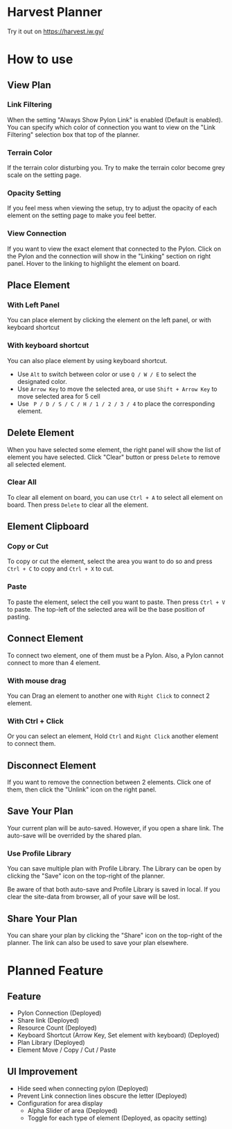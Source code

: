 # Harvest Planner
Try it out on https://harvest.iw.gy/

# How to use
## View Plan
### Link Filtering
When the setting "Always Show Pylon Link" is enabled (Default is enabled). You can specify which color of connection you want to view on the "Link Filtering" selection box that top of the planner.

### Terrain Color
If the terrain color disturbing you. Try to make the terrain color become grey scale on the setting page.

### Opacity Setting
If you feel mess when viewing the setup, try to adjust the opacity of each element on the setting page to make you feel better.

### View Connection
If you want to view the exact element that connected to the Pylon. Click on the Pylon and the connection will show in the "Linking" section on right panel. Hover to the linking to highlight the element on board.

## Place Element
### With Left Panel
You can place element by clicking the element on the left panel, or with keyboard shortcut
### With keyboard shortcut
You can also place element by using keyboard shortcut. 
- Use `Alt` to switch between color or use `Q / W / E` to select the designated color.
- Use `Arrow Key` to move the selected area, or use `Shift + Arrow Key` to move selected area for 5 cell
- Use ` P / D / S / C / H / 1 / 2 / 3 / 4` to place the corresponding element.

## Delete Element
When you have selected some element, the right panel will show the list of element you have selected. Click "Clear" button or press `Delete` to remove all selected element.
### Clear All
To clear all element on board, you can use `Ctrl + A` to select all element on board. Then press `Delete` to clear all the element.

## Element Clipboard
### Copy or Cut
To copy or cut the element, select the area you want to do so and press `Ctrl + C` to copy and `Ctrl + X` to cut.
### Paste
To paste the element, select the cell you want to paste. Then press `Ctrl + V` to paste. The top-left of the selected area will be the base position of pasting.

## Connect Element
To connect two element, one of them must be a Pylon. Also, a Pylon cannot connect to more than 4 element.
### With mouse drag
You can Drag an element to another one with `Right Click` to connect 2 element.
### With Ctrl + Click
Or you can select an element, Hold `Ctrl` and `Right Click` another element to connect them.

## Disconnect Element
If you want to remove the connection between 2 elements. Click one of them, then click the "Unlink" icon on the right panel.

## Save Your Plan
Your current plan will be auto-saved. However, if you open a share link. The auto-save will be overrided by the shared plan.
### Use Profile Library
You can save multiple plan with Profile Library. The Library can be open by clicking the "Save" icon on the top-right of the planner.

Be aware of that both auto-save and Profile Library is saved in local. If you clear the site-data from browser, all of your save will be lost.

## Share Your Plan
You can share your plan by clicking the "Share" icon on the top-right of the planner. The link can also be used to save your plan elsewhere.

# Planned Feature
## Feature
- Pylon Connection (Deployed)
- Share link (Deployed)
- Resource Count (Deployed)
- Keyboard Shortcut (Arrow Key, Set element with keyboard) (Deployed)
- Plan Library (Deployed)
- Element Move / Copy / Cut / Paste

## UI Improvement
- Hide seed when connecting pylon (Deployed)
- Prevent Link connection lines obscure the letter (Deployed)
- Configuration for area display
  - Alpha Slider of area (Deployed)
  - Toggle for each type of element (Deployed, as opacity setting)
